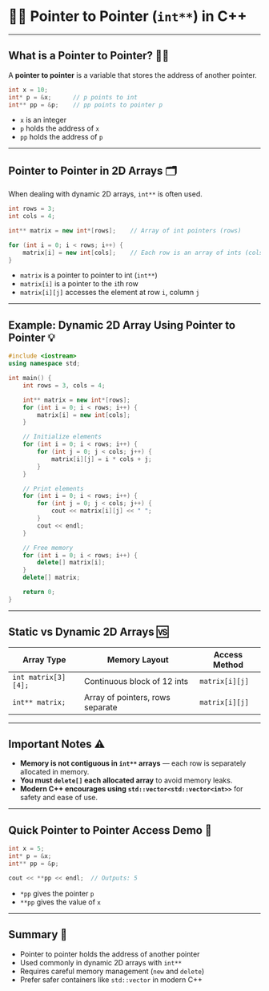 # 🧑‍💻 Pointer to Pointer (`int**`) in C++

---

## What is a Pointer to Pointer? 🔗🔗

A **pointer to pointer** is a variable that stores the address of another pointer.

```cpp
int x = 10;
int* p = &x;      // p points to int
int** pp = &p;    // pp points to pointer p
```

- `x` is an integer  
- `p` holds the address of `x`  
- `pp` holds the address of `p`  

---

## Pointer to Pointer in 2D Arrays 🗂️

When dealing with dynamic 2D arrays, `int**` is often used.

```cpp
int rows = 3;
int cols = 4;

int** matrix = new int*[rows];    // Array of int pointers (rows)

for (int i = 0; i < rows; i++) {
    matrix[i] = new int[cols];    // Each row is an array of ints (cols)
}
```

- `matrix` is a pointer to pointer to int (`int**`)  
- `matrix[i]` is a pointer to the `i`th row  
- `matrix[i][j]` accesses the element at row `i`, column `j`

---

## Example: Dynamic 2D Array Using Pointer to Pointer 💡

```cpp
#include <iostream>
using namespace std;

int main() {
    int rows = 3, cols = 4;

    int** matrix = new int*[rows];
    for (int i = 0; i < rows; i++) {
        matrix[i] = new int[cols];
    }

    // Initialize elements
    for (int i = 0; i < rows; i++) {
        for (int j = 0; j < cols; j++) {
            matrix[i][j] = i * cols + j;
        }
    }

    // Print elements
    for (int i = 0; i < rows; i++) {
        for (int j = 0; j < cols; j++) {
            cout << matrix[i][j] << " ";
        }
        cout << endl;
    }

    // Free memory
    for (int i = 0; i < rows; i++) {
        delete[] matrix[i];
    }
    delete[] matrix;

    return 0;
}
```

---

## Static vs Dynamic 2D Arrays 🆚

| Array Type          | Memory Layout                   | Access Method        |
|---------------------|--------------------------------|---------------------|
| `int matrix[3][4];` | Continuous block of 12 ints     | `matrix[i][j]`      |
| `int** matrix;`     | Array of pointers, rows separate | `matrix[i][j]`      |

---

## Important Notes ⚠️

- **Memory is not contiguous in `int**` arrays** — each row is separately allocated in memory.  
- **You must `delete[]` each allocated array** to avoid memory leaks.  
- **Modern C++ encourages using `std::vector<std::vector<int>>`** for safety and ease of use.

---

## Quick Pointer to Pointer Access Demo 🎯

```cpp
int x = 5;
int* p = &x;
int** pp = &p;

cout << **pp << endl;  // Outputs: 5
```

- `*pp` gives the pointer `p`  
- `**pp` gives the value of `x`

---

## Summary 📝

- Pointer to pointer holds the address of another pointer  
- Used commonly in dynamic 2D arrays with `int**`  
- Requires careful memory management (`new` and `delete`)  
- Prefer safer containers like `std::vector` in modern C++

